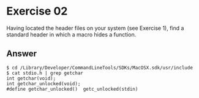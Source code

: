 # Exercise 02

Having located the header files on your system (see Exercise 1), find a standard header in which a macro hides a function.

## Answer

```shell
$ cd /Library/Developer/CommandLineTools/SDKs/MacOSX.sdk/usr/include
$ cat stdio.h | grep getchar
int getchar(void);
int getchar_unlocked(void);
#define getchar_unlocked()  getc_unlocked(stdin)
```
